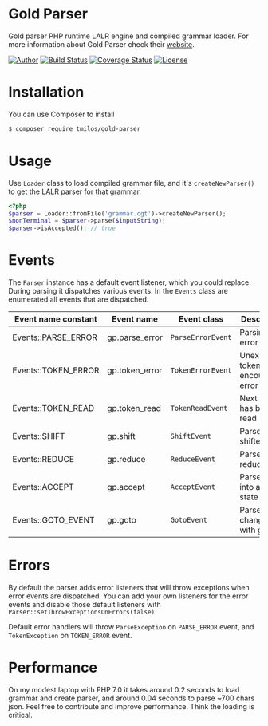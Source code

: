 # Gold Parser

Gold parser PHP runtime LALR engine and compiled grammar loader. For more information about Gold Parser check their
[website](http://www.goldparser.org/).

[![Author](http://img.shields.io/badge/author-@tmilos-blue.svg?style=flat-square)](https://twitter.com/tmilos77)
[![Build Status](https://travis-ci.org/tmilos/gold-parser.svg?branch=master)](https://travis-ci.org/tmilos/gold-parser)
[![Coverage Status](https://coveralls.io/repos/github/tmilos/gold-parser/badge.svg?branch=master)](https://coveralls.io/github/tmilos/gold-parser?branch=master)
[![License](https://img.shields.io/packagist/l/tmilos/gold-parser.svg)](https://packagist.org/packages/tmilos/gold-parser)

# Installation

You can use Composer to install

```bash
$ composer require tmilos/gold-parser
```


# Usage

Use ``Loader`` class to load compiled grammar file, and it's ``createNewParser()`` to get the LALR parser for that grammar.

```php
<?php
$parser = Loader::fromFile('grammar.cgt')->createNewParser();
$nonTerminal = $parser->parse($inputString);
$parser->isAccepted(); // true
```


# Events

The ``Parser`` instance has a default event listener, which you could replace. During parsing it dispatches various events.
In the ``Events`` class are enumerated all events that are dispatched.

| Event name constant | Event name      | Event class           | Description
|---------------------|-----------------|-----------------------|---------------------------------------
| Events::PARSE_ERROR | gp.parse_error  | ``ParseErrorEvent``   | Parsing error
| Events::TOKEN_ERROR | gp.token_error  | ``TokenErrorEvent``   | Unexpected token encountered error
| Events::TOKEN_READ  | gp.token_read   | ``TokenReadEvent``    | Next token has been read
| Events::SHIFT       | gp.shift        | ``ShiftEvent``        | Parser shifted
| Events::REDUCE      | gp.reduce       | ``ReduceEvent``       | Parser reduced
| Events::ACCEPT      | gp.accept       | ``AcceptEvent``       | Parser got into accept state
| Events::GOTO_EVENT  | gp.goto         | ``GotoEvent``         | Parser state changed with goto


# Errors

By default the parser adds error listeners that will throw exceptions when error events are dispatched. You can add your own
listeners for the error events and disable those default listeners with ``Parser::setThrowExceptionsOnErrors(false)``

Default error handlers will throw ``ParseException`` on ``PARSE_ERROR`` event, and ``TokenException`` on ``TOKEN_ERROR`` event.


# Performance

On my modest laptop with PHP 7.0 it takes around 0.2 seconds to load grammar and create parser, and around 0.04 seconds
to parse ~700 chars json. Feel free to contribute and improve performance. Think the loading is critical.
